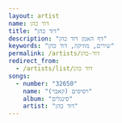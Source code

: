 ```yaml
---
layout: artist
name: דוד כהן
title: "דוד כהן"
description: "דף האמן דוד כהן"
keywords: "שירים, מוזיקה, דוד כהן"
permalink: /artists/דוד-כהן
redirect_from:
  - /artists/list/דוד כהן
songs:
  - number: "32650"
    name: "רסיסים (קאבר)"
    album: "סינגלים"
    artist: "דוד כהן"
---
```

